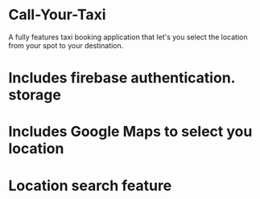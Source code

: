 # Call-Your-Taxi
A fully features taxi booking application that let's you select the location from your spot to your destination.

# Includes firebase authentication. storage
# Includes Google Maps to select you location
# Location search feature
